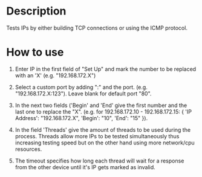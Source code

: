 # Description
Tests IPs by either building TCP connections or using the ICMP protocol.
# How to use
1. Enter IP in the first field of "Set Up" and mark the number to be replaced with an 'X' (e.g. "192.168.172.X")

2. Select a custom port by adding ":" and the port. (e.g. "192.168.172.X:123"). Leave blank for default port "80".

3. In the next two fields ('Begin' and 'End' give the first number and the last one to replace the "X". (e.g. for 192.168.172.10 - 192.168.172.15: { 'IP Address': "192.168.172.X", 'Begin': "10", 'End': "15" }).

4. In the field 'Threads' give the amount of threads to be used during the process. Threads allow more IPs to be tested simultaneously thus increasing testing speed but on the other hand using more network/cpu resources.

5. The timeout specifies how long each thread will wait for a response from the other device until it's IP gets marked as invalid.
